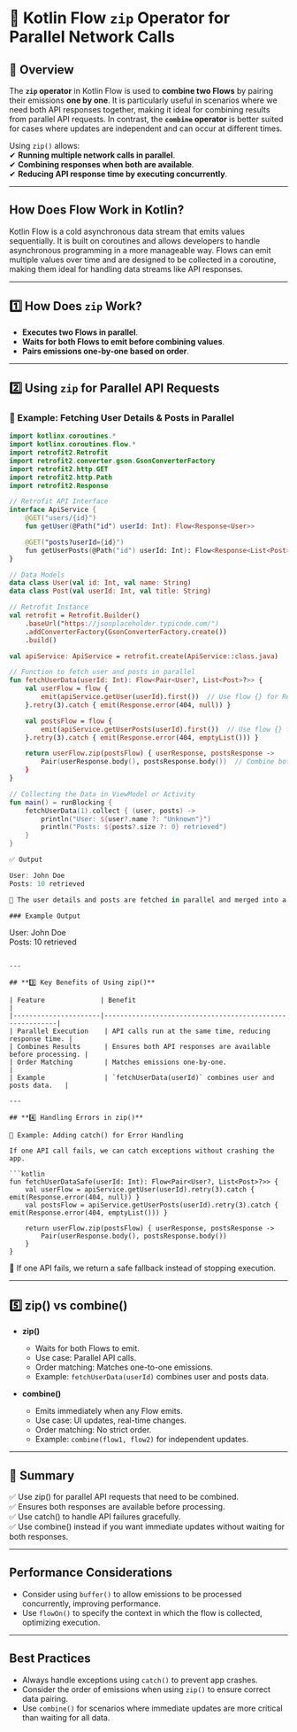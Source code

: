 # 🔗 Kotlin Flow `zip` Operator for Parallel Network Calls  

## 📌 Overview  
The **`zip` operator** in Kotlin Flow is used to **combine two Flows** by pairing their emissions **one by one**. It is particularly useful in scenarios where we need both API responses together, making it ideal for combining results from parallel API requests. In contrast, the **`combine` operator** is better suited for cases where updates are independent and can occur at different times.

Using `zip()` allows:  
✔ **Running multiple network calls in parallel**.  
✔ **Combining responses when both are available**.  
✔ **Reducing API response time by executing concurrently**.  

---

## **How Does Flow Work in Kotlin?**  
Kotlin Flow is a cold asynchronous data stream that emits values sequentially. It is built on coroutines and allows developers to handle asynchronous programming in a more manageable way. Flows can emit multiple values over time and are designed to be collected in a coroutine, making them ideal for handling data streams like API responses.

---

## **1️⃣ How Does `zip` Work?**  
- **Executes two Flows in parallel**.  
- **Waits for both Flows to emit before combining values**.  
- **Pairs emissions one-by-one based on order**.  

---

## **2️⃣ Using `zip` for Parallel API Requests**  
### **🔹 Example: Fetching User Details & Posts in Parallel**  

```kotlin
import kotlinx.coroutines.*
import kotlinx.coroutines.flow.*
import retrofit2.Retrofit
import retrofit2.converter.gson.GsonConverterFactory
import retrofit2.http.GET
import retrofit2.http.Path
import retrofit2.Response

// Retrofit API Interface
interface ApiService {
    @GET("users/{id}")
    fun getUser(@Path("id") userId: Int): Flow<Response<User>>

    @GET("posts?userId={id}")
    fun getUserPosts(@Path("id") userId: Int): Flow<Response<List<Post>>>
}

// Data Models
data class User(val id: Int, val name: String)
data class Post(val userId: Int, val title: String)

// Retrofit Instance
val retrofit = Retrofit.Builder()
    .baseUrl("https://jsonplaceholder.typicode.com/")
    .addConverterFactory(GsonConverterFactory.create())
    .build()

val apiService: ApiService = retrofit.create(ApiService::class.java)

// Function to fetch user and posts in parallel
fun fetchUserData(userId: Int): Flow<Pair<User?, List<Post>?>> {
    val userFlow = flow {
        emit(apiService.getUser(userId).first())  // Use flow {} for Retrofit calls
    }.retry(3).catch { emit(Response.error(404, null)) }

    val postsFlow = flow {
        emit(apiService.getUserPosts(userId).first())  // Use flow {} for Retrofit calls
    }.retry(3).catch { emit(Response.error(404, emptyList())) }

    return userFlow.zip(postsFlow) { userResponse, postsResponse ->  
        Pair(userResponse.body(), postsResponse.body())  // Combine both responses
    }
}

// Collecting the Data in ViewModel or Activity
fun main() = runBlocking {
    fetchUserData(1).collect { (user, posts) ->
        println("User: ${user?.name ?: "Unknown"}")
        println("Posts: ${posts?.size ?: 0} retrieved")
    }
}

✅ Output

User: John Doe  
Posts: 10 retrieved

📌 The user details and posts are fetched in parallel and merged into a single response.

### Example Output
```
User: John Doe  
Posts: 10 retrieved
```

---

## **3️⃣ Key Benefits of Using zip()**

| Feature              | Benefit                                                   |
|----------------------|----------------------------------------------------------|
| Parallel Execution    | API calls run at the same time, reducing response time. |
| Combines Results      | Ensures both API responses are available before processing. |
| Order Matching        | Matches emissions one-by-one.                            |
| Example               | `fetchUserData(userId)` combines user and posts data.   |

---

## **4️⃣ Handling Errors in zip()**

🔹 Example: Adding catch() for Error Handling

If one API call fails, we can catch exceptions without crashing the app.

```kotlin
fun fetchUserDataSafe(userId: Int): Flow<Pair<User?, List<Post>?>> {
    val userFlow = apiService.getUser(userId).retry(3).catch { emit(Response.error(404, null)) }
    val postsFlow = apiService.getUserPosts(userId).retry(3).catch { emit(Response.error(404, emptyList())) }

    return userFlow.zip(postsFlow) { userResponse, postsResponse ->  
        Pair(userResponse.body(), postsResponse.body())
    }
}
```

📌 If one API fails, we return a safe fallback instead of stopping execution.

---

## **5️⃣ zip() vs combine()**

- **zip()**
  - Waits for both Flows to emit.
  - Use case: Parallel API calls.
  - Order matching: Matches one-to-one emissions.
  - Example: `fetchUserData(userId)` combines user and posts data.

- **combine()**
  - Emits immediately when any Flow emits.
  - Use case: UI updates, real-time changes.
  - Order matching: No strict order.
  - Example: `combine(flow1, flow2)` for independent updates.

---

## **📌 Summary**

✅ Use zip() for parallel API requests that need to be combined.  
✅ Ensures both responses are available before processing.  
✅ Use catch() to handle API failures gracefully.  
✅ Use combine() instead if you want immediate updates without waiting for both responses.

---

## **Performance Considerations**
- Consider using `buffer()` to allow emissions to be processed concurrently, improving performance.
- Use `flowOn()` to specify the context in which the flow is collected, optimizing execution.

---

## **Best Practices**
- Always handle exceptions using `catch()` to prevent app crashes.
- Consider the order of emissions when using `zip()` to ensure correct data pairing.
- Use `combine()` for scenarios where immediate updates are more critical than waiting for all data.
